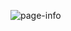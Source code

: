 ![page-info](https://user-images.githubusercontent.com/94012183/162068801-acee1287-5185-4550-943f-ac5a385cecf0.png)
